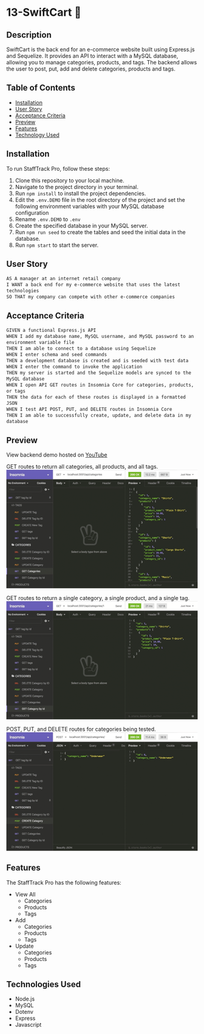 # 13-SwiftCart 🛒

## Description

SwiftCart is the back end for an e-commerce website built using Express.js and Sequelize. It provides an API to interact with a MySQL database, allowing you to manage categories, products, and tags. The backend allows the user to post, put, add and delete categories, products and tags.

## Table of Contents

- [Installation](#installation)
- [User Story](#user-story)
- [Acceptance Criteria](#acceptance-criteria)
- [Preview](#preview)
- [Features](#features)
- [Technology Used](#technologies-used)


## Installation

To run StaffTrack Pro, follow these steps:

1. Clone this repository to your local machine.
2. Navigate to the project directory in your terminal.
3. Run `npm install` to install the project dependencies.
4. Edit the `.env.DEMO` file in the root directory of the project and set the following environment variables with your MySQL database configuration
5. Rename `.env.DEMO` to `.env`
6. Create the specified database in your MySQL server.
7. Run `npm run seed` to create the tables and seed the initial data in the database.
8. Run `npm start` to start the server.


## User Story

```
AS A manager at an internet retail company
I WANT a back end for my e-commerce website that uses the latest technologies
SO THAT my company can compete with other e-commerce companies
```

## Acceptance Criteria

```
GIVEN a functional Express.js API
WHEN I add my database name, MySQL username, and MySQL password to an environment variable file
THEN I am able to connect to a database using Sequelize
WHEN I enter schema and seed commands
THEN a development database is created and is seeded with test data
WHEN I enter the command to invoke the application
THEN my server is started and the Sequelize models are synced to the MySQL database
WHEN I open API GET routes in Insomnia Core for categories, products, or tags
THEN the data for each of these routes is displayed in a formatted JSON
WHEN I test API POST, PUT, and DELETE routes in Insomnia Core
THEN I am able to successfully create, update, and delete data in my database
```

## Preview

View backend demo hosted on [YouTube](https://www.youtube.com/watch?v=Sbzo1DV9F7Q)

GET routes to return all categories, all products, and all tags.
![alt text](/media/13-orm-homework-demo-01.gif)


GET routes to return a single category, a single product, and a single tag.
![alt text](/media/13-orm-homework-demo-02.gif)


POST, PUT, and DELETE routes for categories being tested.
![alt text](/media/13-orm-homework-demo-03.gif)


## Features
The StaffTrack Pro has the following features:

- View All 
    - Categories
    - Products
    - Tags
- Add
    - Categories
    - Products
    - Tags
- Update
    - Categories
    - Products
    - Tags


## Technologies Used
- Node.js
- MySQL
- Dotenv
- Express
- Javascript



